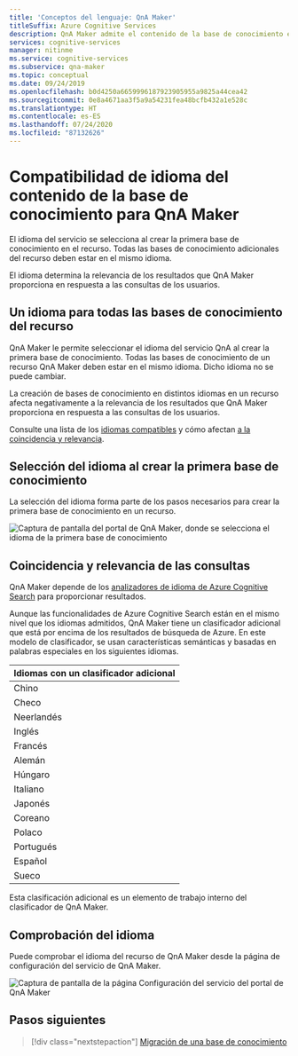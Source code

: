 ```yaml
---
title: 'Conceptos del lenguaje: QnA Maker'
titleSuffix: Azure Cognitive Services
description: QnA Maker admite el contenido de la base de conocimiento en varios idiomas. Sin embargo, cada servicio QnA Maker se debe reservar para un único idioma. La primera base de conocimiento creada, cuyo destino es un servicio QnA Maker concreto, establece el idioma de dicho servicio.
services: cognitive-services
manager: nitinme
ms.service: cognitive-services
ms.subservice: qna-maker
ms.topic: conceptual
ms.date: 09/24/2019
ms.openlocfilehash: b0d4250a6659996187923905955a9825a44cea42
ms.sourcegitcommit: 0e8a4671aa3f5a9a54231fea48bcfb432a1e528c
ms.translationtype: HT
ms.contentlocale: es-ES
ms.lasthandoff: 07/24/2020
ms.locfileid: "87132626"
---
```

# <a name="language-support-of-knowledge-base-content-for-qna-maker"></a>Compatibilidad de idioma del contenido de la base de conocimiento para QnA Maker

El idioma del servicio se selecciona al crear la primera base de conocimiento en el recurso. Todas las bases de conocimiento adicionales del recurso deben estar en el mismo idioma.

El idioma determina la relevancia de los resultados que QnA Maker proporciona en respuesta a las consultas de los usuarios.

## <a name="one-language-for-all-knowledge-bases-in-resource"></a>Un idioma para todas las bases de conocimiento del recurso

QnA Maker le permite seleccionar el idioma del servicio QnA al crear la primera base de conocimiento. Todas las bases de conocimiento de un recurso QnA Maker deben estar en el mismo idioma. Dicho idioma no se puede cambiar.

La creación de bases de conocimiento en distintos idiomas en un recurso afecta negativamente a la relevancia de los resultados que QnA Maker proporciona en respuesta a las consultas de los usuarios.

Consulte una lista de los [idiomas compatibles](../overview/language-support.md#languages-supported) y cómo afectan [a la coincidencia y relevancia](#query-matching-and-relevance).

## <a name="select-language-when-creating-first-knowledge-base"></a>Selección del idioma al crear la primera base de conocimiento

La selección del idioma forma parte de los pasos necesarios para crear la primera base de conocimiento en un recurso.

![Captura de pantalla del portal de QnA Maker, donde se selecciona el idioma de la primera base de conocimiento](../media/language-support/select-language-when-creating-knowledge-base.png)

## <a name="query-matching-and-relevance"></a>Coincidencia y relevancia de las consultas
QnA Maker depende de los [analizadores de idioma de Azure Cognitive Search](https://docs.microsoft.com/rest/api/searchservice/language-support) para proporcionar resultados.

Aunque las funcionalidades de Azure Cognitive Search están en el mismo nivel que los idiomas admitidos, QnA Maker tiene un clasificador adicional que está por encima de los resultados de búsqueda de Azure. En este modelo de clasificador, se usan características semánticas y basadas en palabras especiales en los siguientes idiomas.

|Idiomas con un clasificador adicional|
|--|
|Chino|
|Checo|
|Neerlandés|
|Inglés|
|Francés|
|Alemán|
|Húngaro|
|Italiano|
|Japonés|
|Coreano|
|Polaco|
|Portugués|
|Español|
|Sueco|

Esta clasificación adicional es un elemento de trabajo interno del clasificador de QnA Maker.

## <a name="verify-language"></a>Comprobación del idioma

Puede comprobar el idioma del recurso de QnA Maker desde la página de configuración del servicio de QnA Maker.

![Captura de pantalla de la página Configuración del servicio del portal de QnA Maker](../media/language-support/language-knowledge-base.png)


## <a name="next-steps"></a>Pasos siguientes

> [!div class="nextstepaction"]
> [Migración de una base de conocimiento](../Tutorials/migrate-knowledge-base.md)
